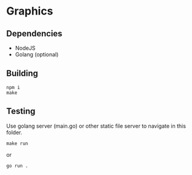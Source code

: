 # Graphics

## Dependencies

* NodeJS
* Golang (optional)

## Building

```shell
npm i
make

```

## Testing

Use golang server (main.go) or other static file server to navigate in this folder.

```shell
make run
```

or

```shell
go run .
```
